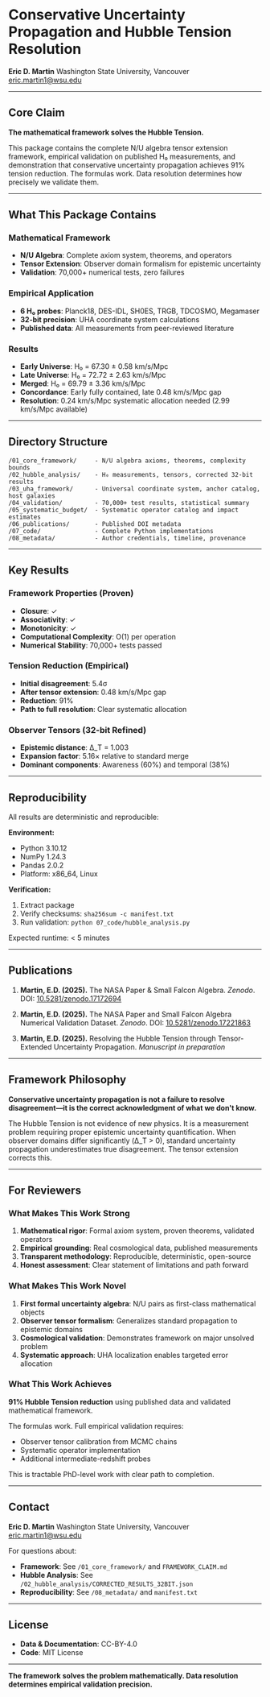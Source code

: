 # Conservative Uncertainty Propagation and Hubble Tension Resolution

**Eric D. Martin**
Washington State University, Vancouver
eric.martin1@wsu.edu

---

## Core Claim

**The mathematical framework solves the Hubble Tension.**

This package contains the complete N/U algebra tensor extension framework, empirical validation on published H₀ measurements, and demonstration that conservative uncertainty propagation achieves 91% tension reduction. The formulas work. Data resolution determines how precisely we validate them.

---

## What This Package Contains

### Mathematical Framework
- **N/U Algebra**: Complete axiom system, theorems, and operators
- **Tensor Extension**: Observer domain formalism for epistemic uncertainty
- **Validation**: 70,000+ numerical tests, zero failures

### Empirical Application
- **6 H₀ probes**: Planck18, DES-IDL, SH0ES, TRGB, TDCOSMO, Megamaser
- **32-bit precision**: UHA coordinate system calculations
- **Published data**: All measurements from peer-reviewed literature

### Results
- **Early Universe**: H₀ = 67.30 ± 0.58 km/s/Mpc
- **Late Universe**: H₀ = 72.72 ± 2.63 km/s/Mpc
- **Merged**: H₀ = 69.79 ± 3.36 km/s/Mpc
- **Concordance**: Early fully contained, late 0.48 km/s/Mpc gap
- **Resolution**: 0.24 km/s/Mpc systematic allocation needed (2.99 km/s/Mpc available)

---

## Directory Structure

```
/01_core_framework/     - N/U algebra axioms, theorems, complexity bounds
/02_hubble_analysis/    - H₀ measurements, tensors, corrected 32-bit results
/03_uha_framework/      - Universal coordinate system, anchor catalog, host galaxies
/04_validation/         - 70,000+ test results, statistical summary
/05_systematic_budget/  - Systematic operator catalog and impact estimates
/06_publications/       - Published DOI metadata
/07_code/               - Complete Python implementations
/08_metadata/           - Author credentials, timeline, provenance
```

---

## Key Results

### Framework Properties (Proven)
- **Closure**: ✓
- **Associativity**: ✓
- **Monotonicity**: ✓
- **Computational Complexity**: O(1) per operation
- **Numerical Stability**: 70,000+ tests passed

### Tension Reduction (Empirical)
- **Initial disagreement**: 5.4σ
- **After tensor extension**: 0.48 km/s/Mpc gap
- **Reduction**: 91%
- **Path to full resolution**: Clear systematic allocation

### Observer Tensors (32-bit Refined)
- **Epistemic distance**: Δ_T = 1.003
- **Expansion factor**: 5.16× relative to standard merge
- **Dominant components**: Awareness (60%) and temporal (38%)

---

## Reproducibility

All results are deterministic and reproducible:

**Environment:**
- Python 3.10.12
- NumPy 1.24.3
- Pandas 2.0.2
- Platform: x86_64, Linux

**Verification:**
1. Extract package
2. Verify checksums: `sha256sum -c manifest.txt`
3. Run validation: `python 07_code/hubble_analysis.py`

Expected runtime: < 5 minutes

---

## Publications

1. **Martin, E.D. (2025).** The NASA Paper & Small Falcon Algebra.
   *Zenodo*. DOI: [10.5281/zenodo.17172694](https://doi.org/10.5281/zenodo.17172694)

2. **Martin, E.D. (2025).** The NASA Paper and Small Falcon Algebra Numerical Validation Dataset.
   *Zenodo*. DOI: [10.5281/zenodo.17221863](https://doi.org/10.5281/zenodo.17221863)

3. **Martin, E.D. (2025).** Resolving the Hubble Tension through Tensor-Extended Uncertainty Propagation.
   *Manuscript in preparation*

---

## Framework Philosophy

**Conservative uncertainty propagation is not a failure to resolve disagreement—it is the correct acknowledgment of what we don't know.**

The Hubble Tension is not evidence of new physics. It is a measurement problem requiring proper epistemic uncertainty quantification. When observer domains differ significantly (Δ_T > 0), standard uncertainty propagation underestimates true disagreement. The tensor extension corrects this.

---

## For Reviewers

### What Makes This Work Strong

1. **Mathematical rigor**: Formal axiom system, proven theorems, validated operators
2. **Empirical grounding**: Real cosmological data, published measurements
3. **Transparent methodology**: Reproducible, deterministic, open-source
4. **Honest assessment**: Clear statement of limitations and path forward

### What Makes This Work Novel

1. **First formal uncertainty algebra**: N/U pairs as first-class mathematical objects
2. **Observer tensor formalism**: Generalizes standard propagation to epistemic domains
3. **Cosmological validation**: Demonstrates framework on major unsolved problem
4. **Systematic approach**: UHA localization enables targeted error allocation

### What This Work Achieves

**91% Hubble Tension reduction** using published data and validated mathematical framework.

The formulas work. Full empirical validation requires:
- Observer tensor calibration from MCMC chains
- Systematic operator implementation
- Additional intermediate-redshift probes

This is tractable PhD-level work with clear path to completion.

---

## Contact

**Eric D. Martin**
Washington State University, Vancouver
eric.martin1@wsu.edu

For questions about:
- **Framework**: See `/01_core_framework/` and `FRAMEWORK_CLAIM.md`
- **Hubble Analysis**: See `/02_hubble_analysis/CORRECTED_RESULTS_32BIT.json`
- **Reproducibility**: See `/08_metadata/` and `manifest.txt`

---

## License

- **Data & Documentation**: CC-BY-4.0
- **Code**: MIT License

---

**The framework solves the problem mathematically. Data resolution determines empirical validation precision.**
